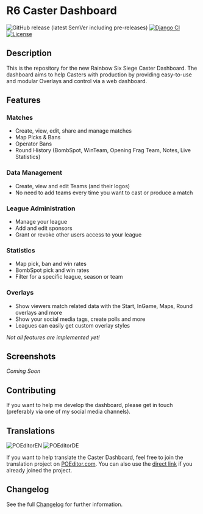 # R6 Caster Dashboard

![GitHub release (latest SemVer including pre-releases)](https://img.shields.io/github/v/release/sthorsten/CasterDashboard2?include_prereleases&sort=semver)
[![Django CI](https://github.com/sthorsten/CasterDashboard2/workflows/Django%20CI/badge.svg)](https://github.com/sthorsten/CasterDashboard2/actions)
[![License](https://img.shields.io/badge/license-GNU_AGPLv3-blue)](LICENSE.md)

## Description

This is the repository for the new Rainbow Six Siege Caster Dashboard.
The dashboard aims to help Casters with production by providing easy-to-use and modular Overlays and control via a web dashboard.

## Features

### Matches
- Create, view, edit, share and manage matches
- Map Picks & Bans
- Operator Bans
- Round History (BombSpot, WinTeam, Opening Frag Team, Notes, Live Statistics)   

### Data Management
- Create, view and edit Teams (and their logos)
- No need to add teams every time you want to cast or produce a match

### League Administration
- Manage your league
- Add and edit sponsors
- Grant or revoke other users access to your league

### Statistics
- Map pick, ban and win rates
- BombSpot pick and win rates
- Filter for a specific league, season or team

### Overlays
- Show viewers match related data with the Start, InGame, Maps, Round overlays and more
- Show your social media tags, create polls and more
- Leagues can easily get custom overlay styles

*Not all features are implemented yet!*

## Screenshots
*Coming Soon*

## Contributing

If you want to help me develop the dashboard, please get in touch (preferably via one of my social media channels).

## Translations

![POEditorEN](https://img.shields.io/poeditor/progress/366547/en?token=3ccd865457316dfc812702f32c533003)
![POEditorDE](https://img.shields.io/poeditor/progress/366547/de?token=3ccd865457316dfc812702f32c533003)

If you want to help translate the Caster Dashboard, feel free to join the translation project on [POEditor.com](https://poeditor.com/join/project/eticzeSXau).
You can also use the [direct link](https://poeditor.com/projects/view?id=366547) if you already joined the project.


## Changelog

See the full [Changelog](CHANGELOG.md) for further information.